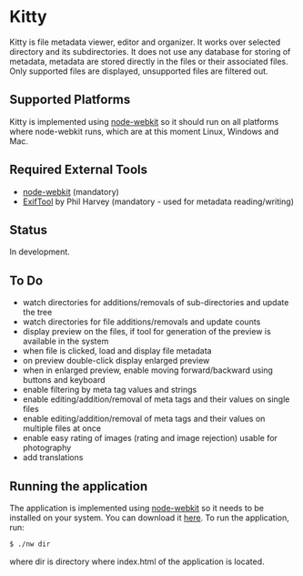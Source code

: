 # Kitty

Kitty is file metadata viewer, editor and organizer. It works over selected
directory and its subdirectories. It does not use any database for storing of
metadata, metadata are stored directly in the files or their associated files.
Only supported files are displayed, unsupported files are filtered out.

## Supported Platforms

Kitty is implemented using
[node-webkit](https://github.com/rogerwang/node-webkit) so it should run on all
platforms where node-webkit runs, which are at this moment Linux, Windows and
Mac.

## Required External Tools

* [node-webkit](https://github.com/rogerwang/node-webkit) (mandatory)
* [ExifTool](http://www.sno.phy.queensu.ca/~phil/exiftool/) by Phil Harvey
  (mandatory - used for metadata reading/writing)

## Status

In development.

## To Do

* watch directories for additions/removals of sub-directories and update the
  tree
* watch directories for file additions/removals and update counts
* display preview on the files, if tool for generation of the preview is
  available in the system
* when file is clicked, load and display file metadata
* on preview double-click display enlarged preview
* when in enlarged preview, enable moving forward/backward using buttons and
  keyboard
* enable filtering by meta tag values and strings
* enable editing/addition/removal of meta tags and their values on single files
* enable editing/addition/removal of meta tags and their values on multiple
  files at once
* enable easy rating of images (rating and image rejection) usable for
  photography
* add translations

## Running the application

The application is implemented using [node-webkit](https://github.com/rogerwang/node-webkit)
so it needs to be installed on your system. You can download it
[here](https://github.com/rogerwang/node-webkit/blob/master/README.md#downloads).
To run the application, run:


````bash
$ ./nw dir
````

where dir is directory where index.html of the application is located.